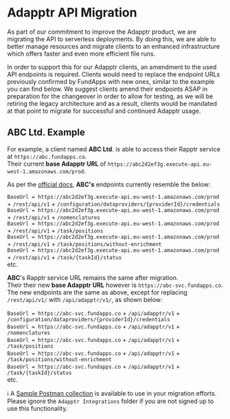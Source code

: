 # Adapptr API Migration

As part of our commitment to improve the Adapptr product, we are migrating the API to serverless deployments. By doing this, we are able to better manage resources and migrate clients to an enhanced infrastructure which offers faster and even more efficient file runs.

In order to support this for our Adapptr clients, an amendment to the used API endpoints is required. Clients would need to replace the endpoint URLs previously confirmed by FundApps with new ones, similar to the example you can find below. We suggest clients amend their endpoints ASAP in preparation for the changeover in order to allow for testing, as we will be retiring the legacy architecture and as a result, clients would be mandated at that point to migrate for successful and continued Adapptr usage.

## ABC Ltd. Example

For example, a client named **ABC Ltd**. is able to access their Rapptr service at `https://abc.fundapps.co`.  
Their current **base Adapptr URL** of `https://abc2d2ef3g.execute-api.eu-west-1.amazonaws.com/prod`.

As per the [official docs](../README.md), **ABC's** endpoints currently resemble the below:

`BaseUrl = https://abc2d2ef3g.execute-api.eu-west-1.amazonaws.com/prod` + `/rest/api/v1` + `/configuration/dataproviders/{providerId}/credentials`  
`BaseUrl = https://abc2d2ef3g.execute-api.eu-west-1.amazonaws.com/prod` + `/rest/api/v1` + `/nomenclatures`  
`BaseUrl = https://abc2d2ef3g.execute-api.eu-west-1.amazonaws.com/prod` + `/rest/api/v1` + `/task/positions`  
`BaseUrl = https://abc2d2ef3g.execute-api.eu-west-1.amazonaws.com/prod` + `/rest/api/v1` + `/task/positions/without-enrichment`  
`BaseUrl = https://abc2d2ef3g.execute-api.eu-west-1.amazonaws.com/prod` + `/rest/api/v1` + `/task/{taskId}/status`  
etc.

**ABC**'s Rapptr service URL remains the same after migration.  
Their their new **base Adapptr URL** however is `https://abc-svc.fundapps.co`.  
The new endpoints are the same as above, except for replacing `/rest/api/v1/` with `/api/adapptr/v1/`, as shown below:

`BaseUrl = https://abc-svc.fundapps.co` + `/api/adapptr/v1` + `/configuration/dataproviders/{providerId}/credentials`  
`BaseUrl = https://abc-svc.fundapps.co` + `/api/adapptr/v1` + `/nomenclatures`  
`BaseUrl = https://abc-svc.fundapps.co` + `/api/adapptr/v1` + `/task/positions`  
`BaseUrl = https://abc-svc.fundapps.co` + `/api/adapptr/v1` + `/task/positions/without-enrichment`  
`BaseUrl = https://abc-svc.fundapps.co` + `/api/adapptr/v1` + `/task/{taskId}/status`  
etc.

ℹ A [Sample Postman collection](Sample-PostmanCollections/New_Adapptr.postman_collection) is available to use in your migration efforts. Please ignore the `Adapptr Integrations` folder if you are not signed up to use this functionality.
